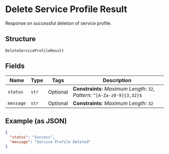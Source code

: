 
# Delete Service Profile Result

Response on successful deletion of service profile.

## Structure

`DeleteServiceProfileResult`

## Fields

| Name | Type | Tags | Description |
|  --- | --- | --- | --- |
| `status` | `str` | Optional | **Constraints**: *Maximum Length*: `32`, *Pattern*: `^[A-Za-z0-9]{3,32}$` |
| `message` | `str` | Optional | **Constraints**: *Maximum Length*: `32` |

## Example (as JSON)

```json
{
  "status": "Success",
  "message": "Service Profile Deleted"
}
```


